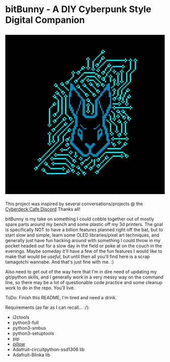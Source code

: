 # bitBunny - A DIY Cyberpunk Style Digital Companion
![bitBunny logo image](https://github.com/CalvinTrop/bitbunny/blob/8e440d3d04aa930831f4eb58e3ca45a6ea362b54/CyberBun.png)
----------------------------------------------------
This project was inspired by several conversations/projects @ the [Cyberdeck Cafe Discord](https://discord.gg/EnC4padt7z)
Thanks all!

bitBunny is my take on something I could cobble together out of mostly spare parts around my bench and some plastic off
my 3d printers. The goal is specifically NOT to have a billion features planned right off the bat, but to start slow and
simple, learn some OLED libraries/pixel art techniques, and generally just have fun hacking around with something I
could throw in my pocket headed out for a slow day in the field or poke at on the couch in the evenings. Maybe someday
it'll have a few of the fun features I would like to make that would be *useful*, but until then all you'll find here is
a scrap tamagotchi wannabe. And that's just fine with me. :)

Also need to get out of the way here that I'm in dire need of updating my git/python skills, and I generally work in a
very messy way on the command line, so there may be a lot of questionable code practice and some cleanup work to do in
the repo. You'll live.

ToDo: Finish this README, I'm tired and need a drink.

Requirements (as far as I can recall... :/):
  - i2ctools
  - python3-full
  - python3-smbus
  - python3-setuptools
  - pip
  - [pillow](https://pillow.readthedocs.io/en/stable/)
  - Adafruit-circuitpython-ssd1306 lib
  - Adafruit-Blinka lib
